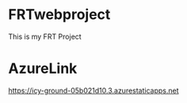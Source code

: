 # FRTwebproject
This is my FRT Project
# AzureLink
https://icy-ground-05b021d10.3.azurestaticapps.net
